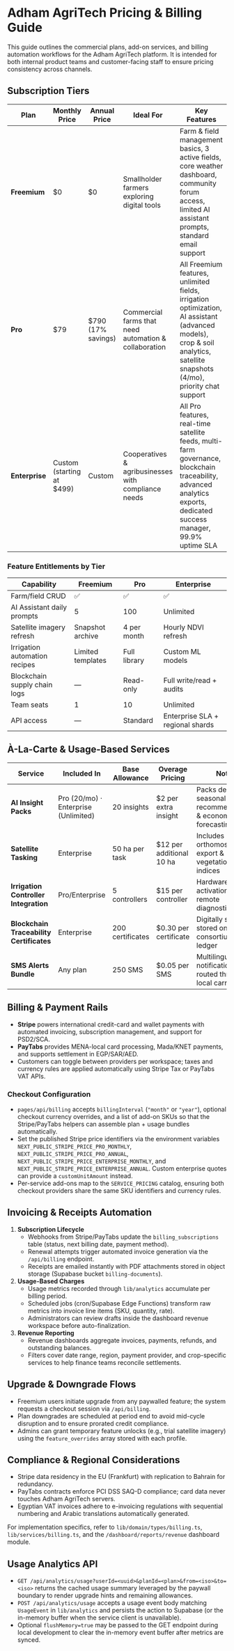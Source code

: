 # Adham AgriTech Pricing & Billing Guide

This guide outlines the commercial plans, add-on services, and billing automation workflows for the Adham AgriTech platform. It is intended for both internal product teams and customer-facing staff to ensure pricing consistency across channels.

## Subscription Tiers

| Plan | Monthly Price | Annual Price | Ideal For | Key Features |
| --- | --- | --- | --- | --- |
| **Freemium** | $0 | $0 | Smallholder farmers exploring digital tools | Farm & field management basics, 3 active fields, core weather dashboard, community forum access, limited AI assistant prompts, standard email support |
| **Pro** | $79 | $790 (17% savings) | Commercial farms that need automation & collaboration | All Freemium features, unlimited fields, irrigation optimization, AI assistant (advanced models), crop & soil analytics, satellite snapshots (4/mo), priority chat support |
| **Enterprise** | Custom (starting at $499) | Custom | Cooperatives & agribusinesses with compliance needs | All Pro features, real-time satellite feeds, multi-farm governance, blockchain traceability, advanced analytics exports, dedicated success manager, 99.9% uptime SLA |

### Feature Entitlements by Tier

| Capability | Freemium | Pro | Enterprise |
| --- | --- | --- | --- |
| Farm/field CRUD | ✅ | ✅ | ✅ |
| AI Assistant daily prompts | 5 | 100 | Unlimited |
| Satellite imagery refresh | Snapshot archive | 4 per month | Hourly NDVI refresh |
| Irrigation automation recipes | Limited templates | Full library | Custom ML models |
| Blockchain supply chain logs | — | Read-only | Full write/read + audits |
| Team seats | 1 | 10 | Unlimited |
| API access | — | Standard | Enterprise SLA + regional shards |

## À-La-Carte & Usage-Based Services

| Service | Included In | Base Allowance | Overage Pricing | Notes |
| --- | --- | --- | --- | --- |
| **AI Insight Packs** | Pro (20/mo) · Enterprise (Unlimited) | 20 insights | $2 per extra insight | Packs deliver seasonal recommendations & economic forecasting |
| **Satellite Tasking** | Enterprise | 50 ha per task | $12 per additional 10 ha | Includes orthomosaic export & vegetation indices |
| **Irrigation Controller Integration** | Pro/Enterprise | 5 controllers | $15 per controller | Hardware activation + remote diagnostics |
| **Blockchain Traceability Certificates** | Enterprise | 200 certificates | $0.30 per certificate | Digitally signed & stored on the consortium ledger |
| **SMS Alerts Bundle** | Any plan | 250 SMS | $0.05 per SMS | Multilingual notifications routed through local carriers |

## Billing & Payment Rails

- **Stripe** powers international credit-card and wallet payments with automated invoicing, subscription management, and support for PSD2/SCA.
- **PayTabs** provides MENA-local card processing, Mada/KNET payments, and supports settlement in EGP/SAR/AED.
- Customers can toggle between providers per workspace; taxes and currency rules are applied automatically using Stripe Tax or PayTabs VAT APIs.

### Checkout Configuration

- `pages/api/billing` accepts `billingInterval` (`"month"` or `"year"`), optional checkout currency overrides, and a list of add-on SKUs so that the Stripe/PayTabs helpers can assemble plan + usage bundles automatically.
- Set the published Stripe price identifiers via the environment variables `NEXT_PUBLIC_STRIPE_PRICE_PRO_MONTHLY`, `NEXT_PUBLIC_STRIPE_PRICE_PRO_ANNUAL`, `NEXT_PUBLIC_STRIPE_PRICE_ENTERPRISE_MONTHLY`, and `NEXT_PUBLIC_STRIPE_PRICE_ENTERPRISE_ANNUAL`. Custom enterprise quotes can provide a `customUnitAmount` instead.
- Per-service add-ons map to the `SERVICE_PRICING` catalog, ensuring both checkout providers share the same SKU identifiers and currency rules.

## Invoicing & Receipts Automation

1. **Subscription Lifecycle**
   - Webhooks from Stripe/PayTabs update the `billing_subscriptions` table (status, next billing date, payment method).
   - Renewal attempts trigger automated invoice generation via the `/api/billing` endpoint.
   - Receipts are emailed instantly with PDF attachments stored in object storage (Supabase bucket `billing-documents`).
2. **Usage-Based Charges**
   - Usage metrics recorded through `lib/analytics` accumulate per billing period.
   - Scheduled jobs (cron/Supabase Edge Functions) transform raw metrics into invoice line items (SKU, quantity, rate).
   - Administrators can review drafts inside the dashboard revenue workspace before auto-finalization.
3. **Revenue Reporting**
   - Revenue dashboards aggregate invoices, payments, refunds, and outstanding balances.
   - Filters cover date range, region, payment provider, and crop-specific services to help finance teams reconcile settlements.

## Upgrade & Downgrade Flows

- Freemium users initiate upgrade from any paywalled feature; the system requests a checkout session via `/api/billing`.
- Plan downgrades are scheduled at period end to avoid mid-cycle disruption and to ensure prorated credit compliance.
- Admins can grant temporary feature unlocks (e.g., trial satellite imagery) using the `feature_overrides` array stored with each profile.

## Compliance & Regional Considerations

- Stripe data residency in the EU (Frankfurt) with replication to Bahrain for redundancy.
- PayTabs contracts enforce PCI DSS SAQ-D compliance; card data never touches Adham AgriTech servers.
- Egyptian VAT invoices adhere to e-invoicing regulations with sequential numbering and Arabic translations automatically generated.

For implementation specifics, refer to `lib/domain/types/billing.ts`, `lib/services/billing.ts`, and the `/dashboard/reports/revenue` dashboard module.

## Usage Analytics API

- `GET /api/analytics/usage?userId=<uuid>&planId=<plan>&from=<iso>&to=<iso>` returns the cached usage summary leveraged by
  the paywall boundary to render upgrade hints and remaining allowances.
- `POST /api/analytics/usage` accepts a usage event body matching `UsageEvent` in `lib/analytics` and persists the action to
  Supabase (or the in-memory buffer when the service client is unavailable).
- Optional `flushMemory=true` may be passed to the GET endpoint during local development to clear the in-memory event buffer
  after metrics are synced.
